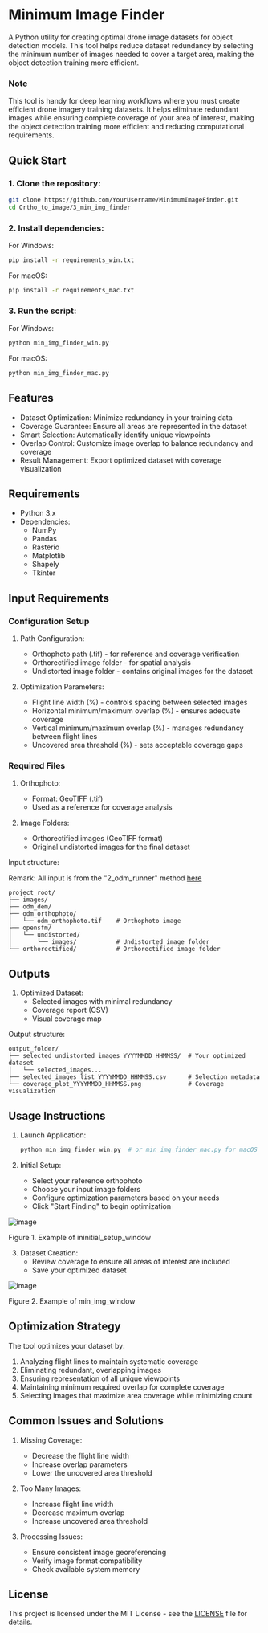 # **Minimum Image Finder**

A Python utility for creating optimal drone image datasets for object detection models. This tool helps reduce dataset redundancy by selecting the minimum number of images needed to cover a target area, making the object detection training more efficient.

### **Note**
This tool is handy for deep learning workflows where you must create efficient drone imagery training datasets. It helps eliminate redundant images while ensuring complete coverage of your area of interest, making the object detection training more efficient and reducing computational requirements.

## Quick Start

### 1. Clone the repository:
```bash
git clone https://github.com/YourUsername/MinimumImageFinder.git
cd Ortho_to_image/3_min_img_finder
```

### 2. Install dependencies:

For Windows:
```bash
pip install -r requirements_win.txt
```

For macOS:
```bash
pip install -r requirements_mac.txt
```

### 3. Run the script:

For Windows:
```bash
python min_img_finder_win.py
```

For macOS:
```bash
python min_img_finder_mac.py
```

## **Features**

- Dataset Optimization: Minimize redundancy in your training data
- Coverage Guarantee: Ensure all areas are represented in the dataset
- Smart Selection: Automatically identify unique viewpoints
- Overlap Control: Customize image overlap to balance redundancy and coverage
- Result Management: Export optimized dataset with coverage visualization

## **Requirements**

- Python 3.x
- Dependencies:
  - NumPy
  - Pandas
  - Rasterio
  - Matplotlib
  - Shapely
  - Tkinter

## **Input Requirements**

### Configuration Setup
1. Path Configuration:
   - Orthophoto path (.tif) - for reference and coverage verification
   - Orthorectified image folder - for spatial analysis
   - Undistorted image folder - contains original images for the dataset
   
2. Optimization Parameters:
   - Flight line width (%) - controls spacing between selected images
   - Horizontal minimum/maximum overlap (%) - ensures adequate coverage
   - Vertical minimum/maximum overlap (%) - manages redundancy between flight lines
   - Uncovered area threshold (%) - sets acceptable coverage gaps

### **Required Files**
1. Orthophoto:
   - Format: GeoTIFF (.tif)
   - Used as a reference for coverage analysis

2. Image Folders:
   - Orthorectified images (GeoTIFF format)
   - Original undistorted images for the final dataset

Input structure: 

Remark: All input is from the "2_odm_runner" method [here](https://github.com/JacobWashburn-USDA/Ortho_to_image/tree/main/2_odm_runner)
```
project_root/
├── images/                     
├── odm_dem/                   
├── odm_orthophoto/
│   └── odm_orthophoto.tif    # Orthophoto image
├── opensfm/                   
│   └── undistorted/         
│       └── images/           # Undistorted image folder
└── orthorectified/           # Orthorectified image folder
```

## **Outputs**

1. Optimized Dataset:
   - Selected images with minimal redundancy
   - Coverage report (CSV)
   - Visual coverage map

Output structure:
```
output_folder/
├── selected_undistorted_images_YYYYMMDD_HHMMSS/  # Your optimized dataset
│   └── selected_images...
├── selected_images_list_YYYYMMDD_HHMMSS.csv      # Selection metadata
└── coverage_plot_YYYYMMDD_HHMMSS.png             # Coverage visualization
```

## **Usage Instructions**

1. Launch Application:
   ```python
   python min_img_finder_win.py  # or min_img_finder_mac.py for macOS
   ```

2. Initial Setup:
   - Select your reference orthophoto
   - Choose your input image folders
   - Configure optimization parameters based on your needs
   - Click "Start Finding" to begin optimization
  
![image](https://github.com/JacobWashburn-USDA/Ortho_to_image/blob/main/3_min_img_finder/images/img_1.png?raw=true)

Figure 1. Example of ininitial_setup_window
     
3. Dataset Creation:
   - Review coverage to ensure all areas of interest are included
   - Save your optimized dataset
  
![image](https://github.com/JacobWashburn-USDA/Ortho_to_image/blob/main/3_min_img_finder/images/img_2.png?raw=true)

Figure 2. Example of min_img_window

## **Optimization Strategy**

The tool optimizes your dataset by:
1. Analyzing flight lines to maintain systematic coverage
2. Eliminating redundant, overlapping images
3. Ensuring representation of all unique viewpoints
4. Maintaining minimum required overlap for complete coverage
5. Selecting images that maximize area coverage while minimizing count

## **Common Issues and Solutions**

1. Missing Coverage:
   - Decrease the flight line width
   - Increase overlap parameters
   - Lower the uncovered area threshold

2. Too Many Images:
   - Increase flight line width
   - Decrease maximum overlap
   - Increase uncovered area threshold

3. Processing Issues:
   - Ensure consistent image georeferencing
   - Verify image format compatibility
   - Check available system memory

## **License**

This project is licensed under the MIT License - see the [LICENSE](LICENSE) file for details.
